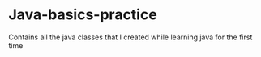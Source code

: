 # Java-basics-practice
Contains all the java classes that I created while learning java for the first time
